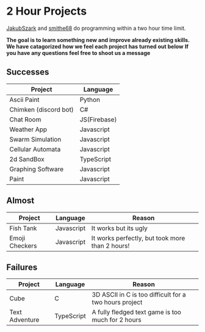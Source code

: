 # 2 Hour Projects
<a href="https://github.com/JakubSzark">JakubSzark</a> and <a href="https://github.com/smithe68">smithe68</a> do programming within a two hour time limit. 

<b>The goal is to learn something new and improve already existing skills.</b>
<b>We have catagorized how we feel each project has turned out below</b>
<b>If you have any questions feel free to shoot us a message</b>


## Successes
| Project | Language |
| ------- | -------- |
| Ascii Paint | Python |
| Chimken (discord bot) | C# |
| Chat Room | JS(Firebase) |
| Weather App | Javascript |
| Swarm Simulation | Javascript |
| Cellular Automata| Javascript |
| 2d SandBox | TypeScript |
| Graphing Software | Javascript|
| Paint | Javascript|

## Almost
| Project | Language | Reason |
| ------- | -------- | ------ |
| Fish Tank | Javascript | It works but its ugly |
| Emoji Checkers | Javascript | It works perfectly, but took more than 2 hours! |

## Failures
| Project | Language | Reason |
| ------- | -------- | ------ |
| Cube    | C        | 3D ASCII in C is too difficult for a two hours project |
| Text Adventure | TypeScript | A fully fledged text game is too much for 2 hours |
